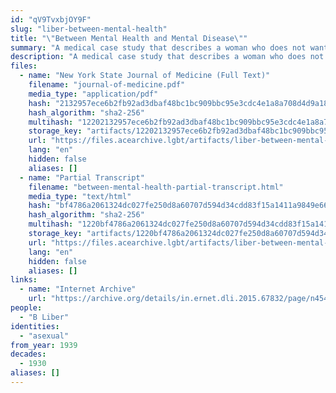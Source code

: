 ```yaml
---
id: "qV9TvxbjOY9F"
slug: "liber-between-mental-health"
title: "\"Between Mental Health and Mental Disease\""
summary: "A medical case study that describes a woman who does not want to have sex with her husband as asexual"
description: "A medical case study that describes a woman who does not want to have sex with her husband or anyone else as asexual (CW: pathologizing asexuality, conflating asexuality with being intersex)"
files:
  - name: "New York State Journal of Medicine (Full Text)"
    filename: "journal-of-medicine.pdf"
    media_type: "application/pdf"
    hash: "2132957ece6b2fb92ad3dbaf48bc1bc909bbc95e3cdc4e1a8a708d4d9a18085a"
    hash_algorithm: "sha2-256"
    multihash: "12202132957ece6b2fb92ad3dbaf48bc1bc909bbc95e3cdc4e1a8a708d4d9a18085a"
    storage_key: "artifacts/12202132957ece6b2fb92ad3dbaf48bc1bc909bbc95e3cdc4e1a8a708d4d9a18085a"
    url: "https://files.acearchive.lgbt/artifacts/liber-between-mental-health/journal-of-medicine.pdf"
    lang: "en"
    hidden: false
    aliases: []
  - name: "Partial Transcript"
    filename: "between-mental-health-partial-transcript.html"
    media_type: "text/html"
    hash: "bf4786a2061324dc027fe250d8a60707d594d34cdd83f15a1411a9849e66973d"
    hash_algorithm: "sha2-256"
    multihash: "1220bf4786a2061324dc027fe250d8a60707d594d34cdd83f15a1411a9849e66973d"
    storage_key: "artifacts/1220bf4786a2061324dc027fe250d8a60707d594d34cdd83f15a1411a9849e66973d"
    url: "https://files.acearchive.lgbt/artifacts/liber-between-mental-health/between-mental-health-partial-transcript.html"
    lang: "en"
    hidden: false
    aliases: []
links:
  - name: "Internet Archive"
    url: "https://archive.org/details/in.ernet.dli.2015.67832/page/n454/mode/1up?q=Asexual"
people:
  - "B Liber"
identities:
  - "asexual"
from_year: 1939
decades:
  - 1930
aliases: []
---
```

